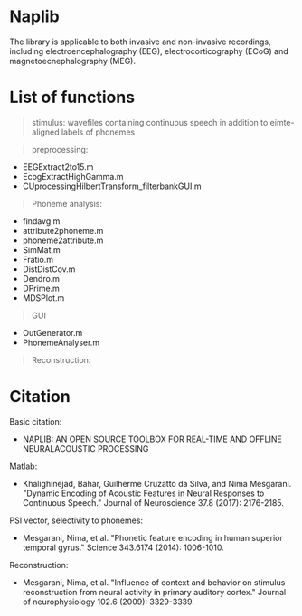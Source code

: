 # Naplib

The library is applicable to both invasive and non-invasive recordings, including electroencephalography
(EEG), electrocorticography (ECoG) and magnetoecnephalography (MEG).


# List of functions

> stimulus: wavefiles containing continuous speech in addition to eimte-aligned labels of phonemes

> preprocessing: 
- EEGExtract2to15.m
- EcogExtractHighGamma.m
- CUprocessingHilbertTransform_filterbankGUI.m

> Phoneme analysis: 
- findavg.m
- attribute2phoneme.m
- phoneme2attribute.m
- SimMat.m
- Fratio.m
- DistDistCov.m
- Dendro.m
- DPrime.m
- MDSPlot.m

>GUI
- OutGenerator.m
- PhonemeAnalyser.m

> Reconstruction: 



# Citation

Basic citation: 
- NAPLIB: AN OPEN SOURCE TOOLBOX FOR REAL-TIME AND OFFLINE NEURALACOUSTIC PROCESSING

Matlab: 
- Khalighinejad, Bahar, Guilherme Cruzatto da Silva, and Nima Mesgarani. "Dynamic Encoding of Acoustic Features in Neural Responses to Continuous Speech." Journal of Neuroscience 37.8 (2017): 2176-2185.
 
PSI vector, selectivity to phonemes: 
- Mesgarani, Nima, et al. "Phonetic feature encoding in human superior temporal gyrus." Science 343.6174 (2014): 1006-1010.

Reconstruction: 
- Mesgarani, Nima, et al. "Influence of context and behavior on stimulus reconstruction from neural activity in primary auditory cortex." Journal of neurophysiology 102.6 (2009): 3329-3339.
